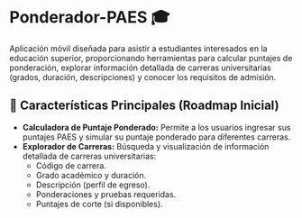 # Ponderador-PAES 🎓

Aplicación móvil diseñada para asistir a estudiantes interesados en la educación superior, proporcionando herramientas para calcular puntajes de ponderación, explorar información detallada de carreras universitarias (grados, duración, descripciones) y conocer los requisitos de admisión.

## 🌟 Características Principales (Roadmap Inicial)

* **Calculadora de Puntaje Ponderado:** Permite a los usuarios ingresar sus puntajes PAES y simular su puntaje ponderado para diferentes carreras.
* **Explorador de Carreras:** Búsqueda y visualización de información detallada de carreras universitarias:
    * Código de carrera.
    * Grado académico y duración.
    * Descripción (perfil de egreso).
    * Ponderaciones y pruebas requeridas.
    * Puntajes de corte (si disponibles).
